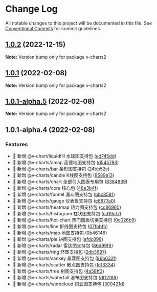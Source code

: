 # Change Log

All notable changes to this project will be documented in this file.
See [Conventional Commits](https://conventionalcommits.org) for commit guidelines.

## [1.0.2](https://github.com/denaro-org/v-charts2/compare/v1.0.1...v1.0.2) (2022-12-15)

**Note:** Version bump only for package v-charts2





## [1.0.1](https://github.com/denaro-org/v-charts2/compare/v1.0.1-alpha.5...v1.0.1) (2022-02-08)

**Note:** Version bump only for package v-charts2





## [1.0.1-alpha.5](https://github.com/denaro-org/v-charts2/compare/v1.0.1-alpha.4...v1.0.1-alpha.5) (2022-02-08)

**Note:** Version bump only for package v-charts2





## 1.0.1-alpha.4 (2022-02-08)


### Features

* 🎸 新增 @v-chart/liquidfill 水球图支持包 ([ed745dd](https://github.com/denaro-org/v-charts2/commit/ed745dd2c400e8431bf34b4d9976a1cc3ff2afc3))
* 🎸 新增 @v-charts/amap 高德地图支持包 ([d545783](https://github.com/denaro-org/v-charts2/commit/d545783d457a9b353e5c4e2afb5126cf4ade134e))
* 🎸 新增 @v-charts/bar 条形图支持包 ([24bb52c](https://github.com/denaro-org/v-charts2/commit/24bb52c3c4ceb20e4cd32f94c685ac94a5b18e19))
* 🎸 新增 @v-charts/candle K线图支持包 ([8589a13](https://github.com/denaro-org/v-charts2/commit/8589a13002463f9bc3c10afd3743178e5515ec5f))
* 🎸 新增 @v-charts/chart 全部引入图表专用包 ([8384839](https://github.com/denaro-org/v-charts2/commit/8384839688218f9449cdb9bc8def95660b1db2b4))
* 🎸 新增 @v-charts/core 核心包 ([48e3b4f](https://github.com/denaro-org/v-charts2/commit/48e3b4f3b7c01c35c2ed1830caf22a9b442a020f))
* 🎸 新增 @v-charts/funnel 漏斗图支持包 ([bbc8581](https://github.com/denaro-org/v-charts2/commit/bbc85816cf3325d86342511c95e2d35969a200a0))
* 🎸 新增 @v-charts/gauge 仪表盘支持包 ([e8677a0](https://github.com/denaro-org/v-charts2/commit/e8677a0afdeb9d2079f86dc5c097fa2a56ec38cd))
* 🎸 新增 @v-charts/heatmap 热力图支持包 ([cc86960](https://github.com/denaro-org/v-charts2/commit/cc86960223a7605b4f36d6e22715467ba211ab90))
* 🎸 新增 @v-charts/histogram 柱状图支持包 ([cd19cf7](https://github.com/denaro-org/v-charts2/commit/cd19cf71c46265791e14e7b107af4c8ddde37beb))
* 🎸 新增 @v-charts/hot-chart 热门图表切换支持包 ([0c026b9](https://github.com/denaro-org/v-charts2/commit/0c026b915aa9c5530c26a16b0d2c6b413e5aa55a))
* 🎸 新增 @v-charts/line 折线图支持包 ([07fbbfb](https://github.com/denaro-org/v-charts2/commit/07fbbfb3baafeeade8d32698bc2e459ef577fdcf))
* 🎸 新增 @v-charts/map 地图支持包 ([0b46146](https://github.com/denaro-org/v-charts2/commit/0b46146ab72b4bf188739665eb3626ad7ba17b39))
* 🎸 新增 @v-charts/pie 饼图支持包 ([afdc898](https://github.com/denaro-org/v-charts2/commit/afdc8983e215aaec883fbfd9d792e1f9d9a07c6c))
* 🎸 新增 @v-charts/radar 雷达图支持包 ([86d99f6](https://github.com/denaro-org/v-charts2/commit/86d99f6d5d6ce2c1c2a4cc92e7a57c95abbd1755))
* 🎸 新增 @v-charts/ring 环图支持包 ([2db3697](https://github.com/denaro-org/v-charts2/commit/2db3697855220b87f2d45ae1c4503190e98bd87b))
* 🎸 新增 @v-charts/sankey 桑葚图支持包 ([86b632f](https://github.com/denaro-org/v-charts2/commit/86b632f2d0db1469711b094a1ac326ce58bfd2fa))
* 🎸 新增 @v-charts/scatter 散点图支持包 ([fc13334](https://github.com/denaro-org/v-charts2/commit/fc13334dc526390b63da1cdccd4b2bc7751bd17d))
* 🎸 新增 @v-charts/tree 树图支持包 ([4a58ff3](https://github.com/denaro-org/v-charts2/commit/4a58ff38c6541b2f5e37da01e11751b904ad6212))
* 🎸 新增 @v-charts/waterfall 瀑布图支持包 ([df12f89](https://github.com/denaro-org/v-charts2/commit/df12f8904f5d9b8713889d8a94426886c3d97194))
* 🎸 新增 @v-charts/wordcloud 词云图支持包 ([300421d](https://github.com/denaro-org/v-charts2/commit/300421db4fe8061e8dbdb3546cb5ac4677e43ce7))
